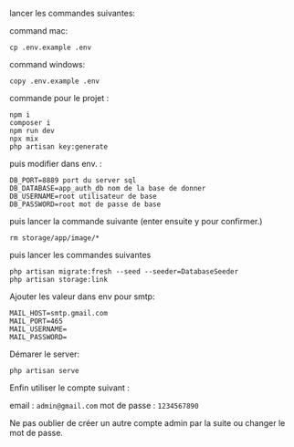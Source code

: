 lancer les commandes suivantes:

command mac:
```
cp .env.example .env 
```
command windows:
```
copy .env.example .env
```
commande pour le projet :
```
npm i
composer i
npm run dev
npx mix
php artisan key:generate
```


puis modifier dans env. :
```
DB_PORT=8889 port du server sql
DB_DATABASE=app_auth_db nom de la base de donner
DB_USERNAME=root utilisateur de base
DB_PASSWORD=root mot de passe de base
```
puis lancer la commande suivante (enter ensuite y pour confirmer.)
```
rm storage/app/image/*
```
puis lancer les commandes suivantes
```
php artisan migrate:fresh --seed --seeder=DatabaseSeeder
php artisan storage:link
```

Ajouter les valeur dans env pour smtp:
```
MAIL_HOST=smtp.gmail.com
MAIL_PORT=465
MAIL_USERNAME=
MAIL_PASSWORD=
```


Démarer le server:
```
php artisan serve
```
Enfin utiliser le compte suivant :

email : ```admin@gmail.com```
mot de passe : ```1234567890```

Ne pas oublier de créer un autre compte admin par la suite ou changer le mot de passe.
